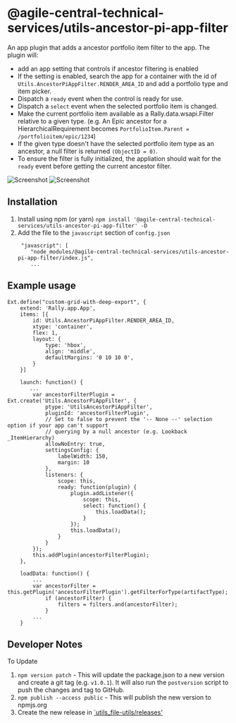 # @agile-central-technical-services/utils-ancestor-pi-app-filter

An app plugin that adds a ancestor portfolio item filter to the app. The plugin will:
* add an app setting that controls if ancestor filtering is enabled
* If the setting is enabled, search the app for a container with the id of
`Utils.AncestorPiAppFilter.RENDER_AREA_ID` and add a portfolio type and item picker.
* Dispatch a `ready` event when the control is ready for use.
* Dispatch a `select` event when the selected portfolio item is changed.
* Make the current portfolio item available as a Rally.data.wsapi.Filter relative to a given type.
(e.g. An Epic ancestor for a HierarchicalRequirement becomes `PortfolioItem.Parent = /portfolioitem/epic/1234`)
* If the given type doesn't have the selected portfolio item type as an ancestor, a null filter
is returned `(ObjectID = 0)`.
* To ensure the filter is fully initialized, the appliation should wait for the `ready` event before
getting the current ancestor filter.

![Screenshot](https://github.com/RallyTechServices/utils-ancestor-pi-app-filter/raw/master/screenshot1.png)
![Screenshot](https://github.com/RallyTechServices/utils-ancestor-pi-app-filter/raw/master/screenshot2.png)

## Installation
1. Install using npm (or yarn) `npm install '@agile-central-technical-services/utils-ancestor-pi-app-filter' -D`
2. Add the file to the `javascript` section of `config.json`
    ```
     "javascript": [
        "node_modules/@agile-central-technical-services/utils-ancestor-pi-app-filter/index.js",
        ...
    ```

## Example usage

```
Ext.define("custom-grid-with-deep-export", {
    extend: 'Rally.app.App',
    items: [{
        id: Utils.AncestorPiAppFilter.RENDER_AREA_ID,
        xtype: 'container',
        flex: 1,
        layout: {
            type: 'hbox',
            align: 'middle',
            defaultMargins: '0 10 10 0',
        }
    }]
    
    launch: function() {
       ...
        var ancestorFilterPlugin = Ext.create('Utils.AncestorPiAppFilter', {
            ptype: 'UtilsAncestorPiAppFilter',
            pluginId: 'ancestorFilterPlugin',
            // Set to false to prevent the '-- None --' selection option if your app can't support
            // querying by a null ancestor (e.g. Lookback _ItemHierarchy)
            allowNoEntry: true,
            settingsConfig: {
                labelWidth: 150,
                margin: 10
            },
            listeners: {
                scope: this,
                ready: function(plugin) {
                    plugin.addListener({
                        scope: this,
                        select: function() {
                            this.loadData();
                        }
                    });
                    this.loadData();
                }
            }
        });
        this.addPlugin(ancestorFilterPlugin);
    },
    
    loadData: function() {
        ...
        var ancestorFilter = this.getPlugin('ancestorFilterPlugin').getFilterForType(artifactType);
            if (ancestorFilter) {
                filters = filters.and(ancestorFilter);
            }
        ...
    }
```

## Developer Notes
To Update
1. `npm version patch` - This will update the package.json to a new version and create a git tag (e.g. `v1.0.1`). It will also run the `postversion` script
to push the changes and tag to GitHub.
2. `npm publish --access public` - This will publish the new version to npmjs.org
3. Create the new release in [`utils_file-utils/releases'](https://github.com/RallyTechServices/utils_file-utils/releases)

